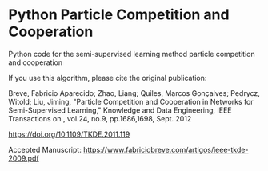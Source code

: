 # Python Particle Competition and Cooperation
Python code for the semi-supervised learning method particle competition and cooperation

If you use this algorithm, please cite the original publication:

Breve, Fabricio Aparecido; Zhao, Liang; Quiles, Marcos Gonçalves; Pedrycz, Witold; Liu, Jiming, "Particle Competition and Cooperation in Networks for Semi-Supervised Learning," Knowledge and Data Engineering, IEEE Transactions on , vol.24, no.9, pp.1686,1698, Sept. 2012

https://doi.org/10.1109/TKDE.2011.119

Accepted Manuscript: https://www.fabriciobreve.com/artigos/ieee-tkde-2009.pdf
